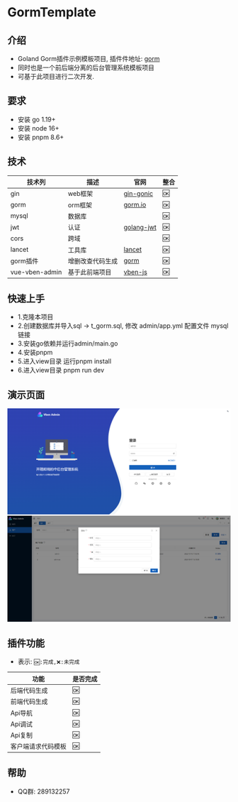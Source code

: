 # GormTemplate

## 介绍

- Goland Gorm插件示例模板项目, 插件件地址: [gorm](https://plugins.jetbrains.com/plugin/20411-gorm/)
- 同时也是一个前后端分离的后台管理系统模板项目
- 可基于此项目进行二次开发.

## 要求
- 安装 go 1.19+
- 安装 node 16+
- 安装 pnpm 8.6+

## 技术

| 技术列            | 描述       | 官网                                                       | 整合 |
|----------------|----------|----------------------------------------------------------|----|
| gin            | web框架    | [gin-gonic](https://gin-gonic.com/zh-cn/docs/)           | 🆗 |
| gorm           | orm框架    | [gorm.io](https://gorm.io/zh_CN/docs/index.html)         | 🆗 |
| mysql          | 数据库      |                                                          | 🆗 |
| jwt            | 认证       | [golang-jwt](https://github.com/golang-jwt/jwt)          | 🆗 |
| cors           | 跨域       |                                                          | 🆗 |
| lancet         | 工具库      | [lancet](https://github.com/duke-git/lancet)             | 🆗 |
| gorm插件         | 增删改查代码生成 | [gorm](https://plugins.jetbrains.com/plugin/20411-gorm/) | 🆗 |
| vue-vben-admin | 基于此前端项目  | [vben-js](https://github.com/vbenjs/vue-vben-admin)      | 🆗 |


## 快速上手

- 1.克隆本项目
- 2.创建数据库并导入sql -> t_gorm.sql, 修改 admin/app.yml 配置文件 mysql 链接
- 3.安装go依赖并运行admin/main.go
- 4.安装pnpm
- 5.进入view目录 运行pnpm install
- 6.进入view目录 pnpm run dev

## 演示页面

![2](gorm/img_1.png)
![1](gorm/img_2.png)


## 插件功能

-  表示: `🆗:完成,❌:未完成`

| 功能        | 是否完成 |
|-----------|------|
| 后端代码生成    | 🆗   |
| 前端代码生成    | 🆗   |
| Api导航     | 🆗   |
| Api调试     | 🆗   |
| Api复制     | 🆗   |
| 客户端请求代码模板 | 🆗   |

## 帮助

- QQ群: 289132257